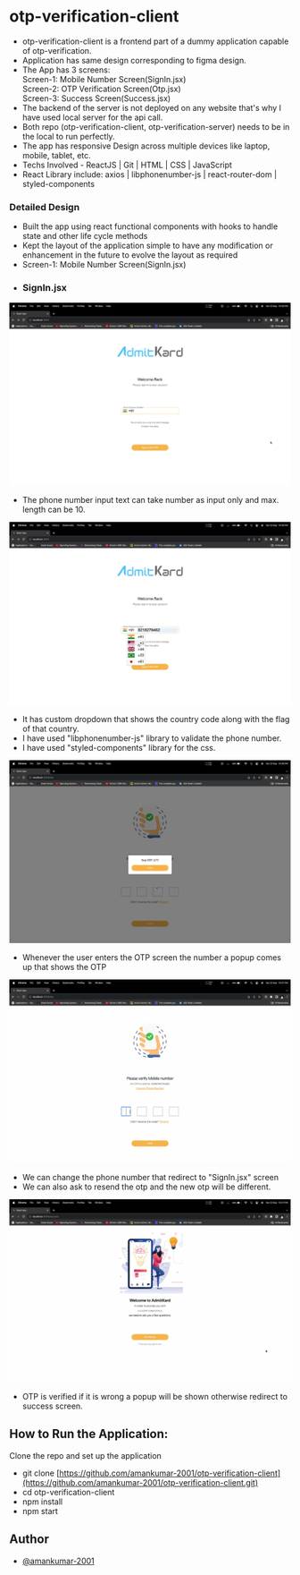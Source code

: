 # otp-verification-client

- otp-verification-client is a frontend part of a dummy application capable of otp-verification.
- Application has same design corresponding to figma design.
- The App has 3 screens:  
  Screen-1: Mobile Number Screen(SignIn.jsx)  
  Screen-2: OTP Verification Screen(Otp.jsx)  
  Screen-3: Success Screen(Success.jsx)  
- The backend of the server is not deployed on any website that's why I have used local server for the api call.
- Both repo (otp-verification-client, otp-verification-server) needs to be in the local to run perfectly.
- The app has responsive Design across multiple devices like laptop, mobile, tablet, etc.
- Techs Involved - ReactJS | Git | HTML | CSS | JavaScript
- React Library include: axios | libphonenumber-js | react-router-dom | styled-components

### Detailed Design

- Built the app using react functional components with hooks to handle state and other life cycle methods
- Kept the layout of the application simple to have any modification or enhancement in the future to evolve the layout as required
- Screen-1: Mobile Number Screen(SignIn.jsx)
- ### SignIn.jsx

![img](./ss/ss1.jpg)

- The phone number input text can take number as input only and max. length can be 10. 

![img](./ss/ss2.jpg)

- It has custom dropdown that shows the country code along with the flag of that country.
- I have used "libphonenumber-js" library to validate the phone number.
- I have used "styled-components" library for the css.

![img](./ss/ss3.jpg)

- Whenever the user enters the OTP screen the number a popup comes up that shows the OTP

![img](./ss/ss4.jpg)

- We can change the phone number that redirect to "SignIn.jsx" screen
- We can also ask to resend the otp and the new otp will be different.

![img](./ss/ss5.jpg)

- OTP is verified if it is wrong a popup will be shown otherwise redirect to success screen.

## How to Run the Application:

Clone the repo and set up the application

- git clone [https://github.com/amankumar-2001/otp-verification-client](https://github.com/amankumar-2001/otp-verification-client.git)
- cd otp-verification-client
- npm install
- npm start

## Author

- [@amankumar-2001](https://www.github.com/amankumar-2001)
